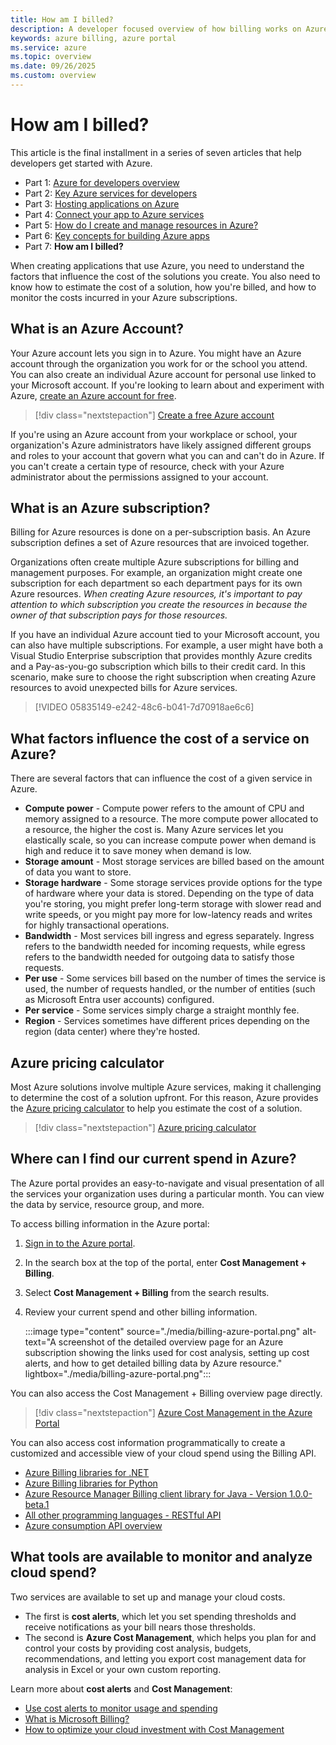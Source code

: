 ```yaml
---
title: How am I billed?
description: A developer focused overview of how billing works on Azure.
keywords: azure billing, azure portal
ms.service: azure
ms.topic: overview
ms.date: 09/26/2025
ms.custom: overview
---
```


# How am I billed?

This article is the final installment in a series of seven articles that help developers get started with Azure.

* Part 1: [Azure for developers overview](azure-developer-overview.md)
* Part 2: [Key Azure services for developers](azure-developer-key-services.md)
* Part 3: [Hosting applications on Azure](hosting-apps-on-azure.md)
* Part 4: [Connect your app to Azure services](connect-to-azure-services.md)
* Part 5: [How do I create and manage resources in Azure?](azure-developer-create-resources.md)
* Part 6: [Key concepts for building Azure apps](azure-developer-key-concepts.md)
* Part 7: **How am I billed?**

When creating applications that use Azure, you need to understand the factors that influence the cost of the solutions you create. You also need to know how to estimate the cost of a solution, how you're billed, and how to monitor the costs incurred in your Azure subscriptions.

## What is an Azure Account?

Your Azure account lets you sign in to Azure. You might have an Azure account through the organization you work for or the school you attend. You can also create an individual Azure account for personal use linked to your Microsoft account. If you're looking to learn about and experiment with Azure, [create an Azure account for free](https://azure.microsoft.com/free/).

> [!div class="nextstepaction"]
> [Create a free Azure account](https://azure.microsoft.com/free/)

If you're using an Azure account from your workplace or school, your organization's Azure administrators have likely assigned different groups and roles to your account that govern what you can and can't do in Azure. If you can't create a certain type of resource, check with your Azure administrator about the permissions assigned to your account.

## What is an Azure subscription?

Billing for Azure resources is done on a per-subscription basis. An Azure subscription defines a set of Azure resources that are invoiced together.

Organizations often create multiple Azure subscriptions for billing and management purposes. For example, an organization might create one subscription for each department so each department pays for its own Azure resources. *When creating Azure resources, it's important to pay attention to which subscription you create the resources in because the owner of that subscription pays for those resources.*  

If you have an individual Azure account tied to your Microsoft account, you can also have multiple subscriptions. For example, a user might have both a Visual Studio Enterprise subscription that provides monthly Azure credits and a Pay-as-you-go subscription which bills to their credit card. In this scenario, make sure to choose the right subscription when creating Azure resources to avoid unexpected bills for Azure services.


> [!VIDEO 05835149-e242-48c6-b041-7d70918ae6c6]


## What factors influence the cost of a service on Azure?

There are several factors that can influence the cost of a given service in Azure.

- **Compute power** - Compute power refers to the amount of CPU and memory assigned to a resource. The more compute power allocated to a resource, the higher the cost is. Many Azure services let you elastically scale, so you can increase compute power when demand is high and reduce it to save money when demand is low.
- **Storage amount** - Most storage services are billed based on the amount of data you want to store.
- **Storage hardware** - Some storage services provide options for the type of hardware where your data is stored. Depending on the type of data you're storing, you might prefer long-term storage with slower read and write speeds, or you might pay more for low-latency reads and writes for highly transactional operations.
- **Bandwidth** - Most services bill ingress and egress separately. Ingress refers to the bandwidth needed for incoming requests, while egress refers to the bandwidth needed for outgoing data to satisfy those requests.
- **Per use** - Some services bill based on the number of times the service is used, the number of requests handled, or the number of entities (such as Microsoft Entra user accounts) configured.
- **Per service** - Some services simply charge a straight monthly fee.
- **Region** - Services sometimes have different prices depending on the region (data center) where they're hosted.

## Azure pricing calculator

Most Azure solutions involve multiple Azure services, making it challenging to determine the cost of a solution upfront. For this reason, Azure provides the [Azure pricing calculator](https://azure.microsoft.com/pricing/calculator/) to help you estimate the cost of a solution.

> [!div class="nextstepaction"]
> [Azure pricing calculator](https://azure.microsoft.com/pricing/calculator/)

## Where can I find our current spend in Azure?

The Azure portal provides an easy-to-navigate and visual presentation of all the services your organization uses during a particular month. You can view the data by service, resource group, and more.

To access billing information in the Azure portal:

1. [Sign in to the Azure portal](https://portal.azure.com).
1. In the search box at the top of the portal, enter **Cost Management + Billing**.
1. Select **Cost Management + Billing** from the search results.
1. Review your current spend and other billing information.

   :::image type="content" source="./media/billing-azure-portal.png" alt-text="A screenshot of the detailed overview page for an Azure subscription showing the links used for cost analysis, setting up cost alerts, and how to get detailed billing data by Azure resource." lightbox="./media/billing-azure-portal.png":::

You can also access the Cost Management + Billing overview page directly.

> [!div class="nextstepaction"]
> [Azure Cost Management in the Azure Portal](https://portal.azure.com/#view/Microsoft_Azure_CostManagement/Menu/~/overview)

You can also access cost information programmatically to create a customized and accessible view of your cloud spend using the Billing API.

- [Azure Billing libraries for .NET](/dotnet/api/overview/azure/billing)
- [Azure Billing libraries for Python](/python/api/overview/azure/billing)
- [Azure Resource Manager Billing client library for Java - Version 1.0.0-beta.1](/java/api/overview/azure/resourcemanager-billing-readme)
- [All other programming languages - RESTful API](/rest/api/billing/)
- [Azure consumption API overview](/azure/cost-management-billing/manage/consumption-api-overview)

## What tools are available to monitor and analyze cloud spend?

Two services are available to set up and manage your cloud costs.

- The first is **cost alerts**, which let you set spending thresholds and receive notifications as your bill nears those thresholds. 
- The second is **Azure Cost Management**, which helps you plan for and control your costs by providing cost analysis, budgets, recommendations, and letting you export cost management data for analysis in Excel or your own custom reporting.

Learn more about **cost alerts** and **Cost Management**:

- [Use cost alerts to monitor usage and spending](/azure/cost-management-billing/costs/cost-mgt-alerts-monitor-usage-spending)
- [What is Microsoft Billing?](/azure/cost-management-billing/cost-management-billing-overview)
- [How to optimize your cloud investment with Cost Management](/azure/cost-management-billing/costs/cost-mgt-best-practices)

